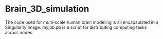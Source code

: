 # Brain_3D_simulation
The code used for multi-scale human brain modeling is all encapsulated in a Singularity image. myjob.pb is a script for distributing computing tasks across nodes.

